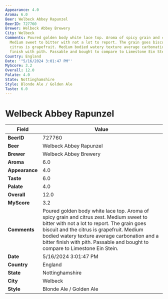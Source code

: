 ```yaml
---
Appearance: 4.0
Aroma: 6.0
Beer: Welbeck Abbey Rapunzel
BeerID: 727760
Brewer: Welbeck Abbey Brewery
City: Welbeck
Comments: Poured golden body white lace top. Aroma of spicy grain and citrus zest.
  Medium sweet to bitter with not a lot to report. The grain goes biscuit and the
  citrus is grapefruit. Medium bodied watery texture average carbonation and a bitter
  finish with pith. Passable and bought to compare to Limestone Ein Stein.
Country: England
Date: '"5/16/2024 3:01:47 PM"'
MyScore: 3.2
Overall: 12.0
Palate: 4.0
State: Nottinghamshire
Style: Blonde Ale / Golden Ale
Taste: 6.0
---
```


# Welbeck Abbey Rapunzel

| Field         | Value |
|---------------|-------|
| **BeerID** | 727760 |
| **Beer** | Welbeck Abbey Rapunzel |
| **Brewer** | Welbeck Abbey Brewery |
| **Aroma** | 6.0 |
| **Appearance** | 4.0 |
| **Taste** | 6.0 |
| **Palate** | 4.0 |
| **Overall** | 12.0 |
| **MyScore** | 3.2 |
| **Comments** | Poured golden body white lace top. Aroma of spicy grain and citrus zest. Medium sweet to bitter with not a lot to report. The grain goes biscuit and the citrus is grapefruit. Medium bodied watery texture average carbonation and a bitter finish with pith. Passable and bought to compare to Limestone Ein Stein. |
| **Date** | 5/16/2024 3:01:47 PM |
| **Country** | England |
| **State** | Nottinghamshire |
| **City** | Welbeck |
| **Style** | Blonde Ale / Golden Ale |
